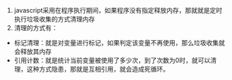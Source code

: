 1. javascript采用在程序执行期间，如果程序没有指定释放内存，那就就是定时执行垃圾收集的方式清理内存
2. 清理的方式有：
- 标记清理：就是对变量进行标记，如果判定该变量不再使用，那么垃圾收集就会释放其内存
- 引用计数：就是统计当前变量被使用了多少次，到了次数为0时，就可以清理，这种方式隐患，那就是互相引用，就会造成死循环。